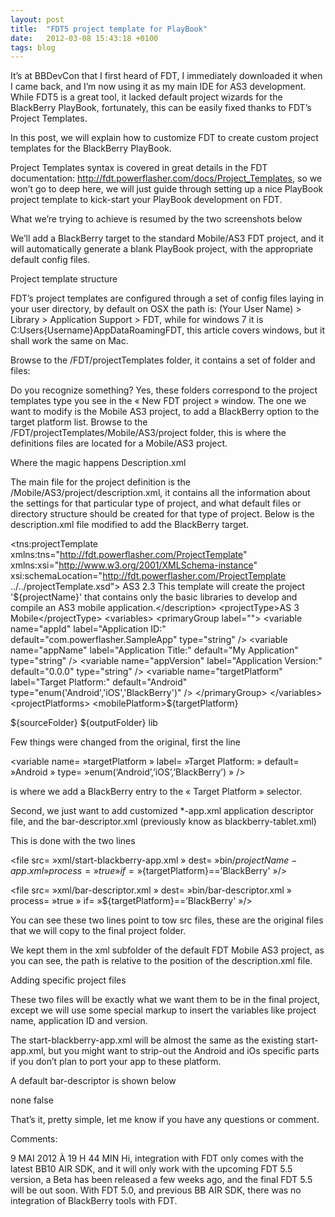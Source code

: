```yaml
---
layout: post
title:  "FDT5 project template for PlayBook"
date:   2012-03-08 15:43:18 +0100
tags: blog
---
```


It’s at BBDevCon that I first heard of FDT, I immediately downloaded it when I came back, and I’m now using it as my main IDE for AS3 development. While FDT5 is a great tool, it lacked default project wizards for the BlackBerry PlayBook, fortunately, this can be easily fixed thanks to FDT’s Project Templates.

In this post, we will explain how to customize FDT to create custom project templates for the BlackBerry PlayBook.

Project Templates syntax is covered in great details in the FDT documentation: http://fdt.powerflasher.com/docs/Project_Templates, so we won’t go to deep here, we will just guide through setting up a nice PlayBook project template to kick-start your PlayBook development on FDT.

What we’re trying to achieve is resumed by the two screenshots below



 

 

We’ll add a BlackBerry target to the standard Mobile/AS3 FDT project, and it will automatically generate a blank PlayBook project, with the appropriate default config files.

Project template structure

FDT’s project templates are configured through a set of config files laying in your user directory, by default on OSX the path is: (Your User Name) > Library > Application Support > FDT, while for windows 7 it is  C:Users{Username}AppDataRoamingFDT, this article covers windows, but it shall work the same on Mac.

Browse to the /FDT/projectTemplates folder, it contains a set of folder and files:


Do you recognize something? Yes, these folders correspond to the project templates type you see in the « New FDT project » window. The one we want to modify is the Mobile AS3 project, to add a BlackBerry option to the target platform list. Browse to the /FDT/projectTemplates/Mobile/AS3/project folder, this is where the definitions files are located for a Mobile/AS3 project.

Where the magic happens Description.xml

The main file for the project definition is the  /Mobile/AS3/project/description.xml, it contains all the information about the settings for that particular type of project, and what default files or directory structure should be created for that type of project. Below is the description.xml file modified to add the BlackBerry target.

<?xml version="1.0" encoding="UTF-8"?>
<tns:projectTemplate xmlns:tns="http://fdt.powerflasher.com/ProjectTemplate" xmlns:xsi="http://www.w3.org/2001/XMLSchema-instance" xsi:schemaLocation="http://fdt.powerflasher.com/ProjectTemplate ../../projectTemplate.xsd">
<name>AS3</name>
<version>2.3</version>
<description>This template will create the project '${projectName}' that contains only the basic libraries to develop and compile an AS3 mobile application.</description>
<projectType>AS 3 Mobile</projectType>
<variables>
<primaryGroup label="">
<variable name="appId" label="Application ID:" default="com.powerflasher.SampleApp" type="string" />
<variable name="appName" label="Application Title:" default="My Application" type="string" />
<variable name="appVersion" label="Application Version:" default="0.0.0" type="string" />
<variable name="targetPlatform" label="Target Platform:" default="Android" type="enum('Android','iOS','BlackBerry')" />
</primaryGroup>
</variables>
<projectPlatforms>
<mobilePlatform>${targetPlatform}</mobilePlatform>
</projectPlatforms>
<expressions>
<expression name="postFileName" value="replaceRegex(${projectName}, '([^w]+)', '')" />
<expression name="fileName" value="replaceRegex(${postFileName}, '(^d+)', '')" />
<expression name="postPackageStructure" value="replaceRegex(${appId}, '([.]+)', '/')" />
<expression name="packageStructure" value="replaceRegex(${appId}, '([.]+)', '/')" />
<!-- Folders -->
<expression name="sourceFolder" value="'src'" />
<expression name="outputFolder" value="'bin'" />
</expressions>
<folders>
<sourceFolder>${sourceFolder}</sourceFolder>
<outputFolder>${outputFolder}</outputFolder>
<autoLibFolder>lib</autoLibFolder>
</folders>
<contentCreation processFileExtensions="mxml,xml,launch,properties,as">
<file src="as/start.as" dest="${sourceFolder}/${packageStructure}/${fileName}.as" />
<!-- app descriptor -->
<file src="xml/start-app.xml" dest="bin/${projectName}-app.xml" process="true" if="${targetPlatform}=='Android'"/>
<file src="xml/start-ios-app.xml" dest="bin/${projectName}-app.xml" process="true" if="${targetPlatform}=='iOS'"/>
<file src="xml/start-blackberry-app.xml" dest="bin/${projectName}-app.xml" process="true" if="${targetPlatform}=='BlackBerry'"/>
<file src="xml/bar-descriptor.xml" dest="bin/bar-descriptor.xml" process="true" if="${targetPlatform}=='BlackBerry'"/>
</contentCreation>
</tns:projectTemplate>

Few things were changed from the original, first the line

<variable name= »targetPlatform » label= »Target Platform: » default= »Android » type= »enum(‘Android’,’iOS’,’BlackBerry’) » />

is where we add a BlackBerry entry to the « Target Platform » selector.

Second, we just want to add customized *-app.xml application descriptor file, and the bar-descriptor.xml (previously know as blackberry-tablet.xml)

This is done with the two lines

<file src= »xml/start-blackberry-app.xml » dest= »bin/${projectName}-app.xml » process= »true » if= »${targetPlatform}==’BlackBerry' »/>

<file src= »xml/bar-descriptor.xml » dest= »bin/bar-descriptor.xml » process= »true » if= »${targetPlatform}==’BlackBerry' »/>

You can see these two lines point to tow src files, these are the original files that we will copy to the final project folder.

We kept them in the xml subfolder of the default FDT Mobile AS3 project, as you can see, the path is relative to the position of the description.xml file.

Adding specific project files

These two files will be exactly what we want them to be in the final project, except we will use some special markup to insert the variables like project name, application ID and version.

The start-blackberry-app.xml will be almost the same as the existing start-app.xml, but you might want to strip-out the Android and iOs specific parts if you don’t plan to port your app to these platform.

A default bar-descriptor is shown below

<?xml version="1.0" encoding="UTF-8" standalone="no"?>
<qnx>
<initialWindow>
<systemChrome>none</systemChrome>
<transparent>false</transparent>
</initialWindow>
<!-- Name of author which is used for signing.
Must match the developer name of your development certificate -->
<!-- <author>Sample Inc.</author> -->
<!-- Unique author ID assigned by signing authority. Required if using debug tokens -->
<!-- <authorId>ABC1234YjsnUk235h</authorId> -->
<!-- The category where the application appear. Either core.games or core.media-->
<!-- <category>core.games</category> -->
<!-- The icon for the application which should be 86x86 -->
<!-- <icon>
<image></image>
</icon> -->
<!-- The splashscreen that will appear when your application is launching. Should be 1024x600. -->
<!-- <splashscreen></splashscreen> -->
<!-- The permissions requested by your application. -->
<!-- <permission>access_shared</permission> -->
<!-- <permission>record_audio</permission> -->
<!-- <permission>read_geolocation</permission> -->
<!-- <permission>use_camera</permission> -->
<!-- <permission>access_internet</permission> -->
<!-- <permission>play_audio</permission> -->
<!-- <permission>post_notification</permission> -->
<!-- <permission>set_audio_volume</permission> -->
<!-- <permission>read_device_identifying_information</permission> -->
<!-- Fourth digit segment of the package version. First three segments are taken from app
description versionNumber tag. Must be an integer from 0 to 2^16-1 -->
<!-- <buildId>1</buildId> -->
<!-- Required if using ANE -->
<!-- <action system="true">run_air_native</action> -->
</qnx>

That’s it, pretty simple, let me know if you have any questions or comment.

Comments:

9 MAI 2012 À 19 H 44 MIN
Hi, integration with FDT only comes with the latest BB10 AIR SDK, and it will only work with the upcoming FDT 5.5 version, a Beta has been released a few weeks ago, and the final FDT 5.5 will be out soon.
With FDT 5.0, and previous BB AIR SDK, there was no integration of BlackBerry tools with FDT.